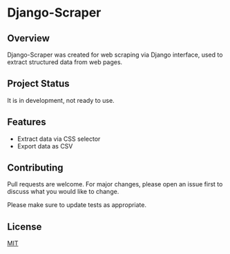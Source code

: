 # Django-Scraper
## Overview

Django-Scraper was created for web scraping via Django interface, used to extract structured data from web pages.
## Project Status
It is in development, not ready to use.

## Features
- Extract data via CSS selector
- Export data as CSV

## Contributing
Pull requests are welcome. For major changes, please open an issue first to discuss what you would like to change.

Please make sure to update tests as appropriate.

## License
[MIT](https://choosealicense.com/licenses/mit/)

